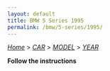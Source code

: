 ```yaml
---
layout: default
title: BMW 5 Series 1995
permalink: /bmw/5-series/1995/
---
```

[*Home*](/) > [*CAR*](/car/) > [*MODEL*](/car/model/) > [*YEAR*](/car/model/year/)

**Follow the instructions**